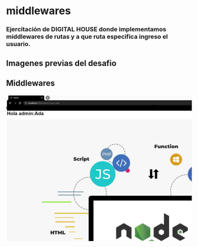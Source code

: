 # middlewares
<h3>Ejercitación de DIGITAL HOUSE donde implementamos middlewares de rutas y a que ruta especifica ingreso el usuario.</h3>

<h2>Imagenes previas del desafio<h2>

<p>Middlewares</p>
<img src="https://github.com/victoriadaluz/middlewares/blob/master/public/images/ruta.png"
